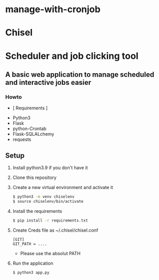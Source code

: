 # manage-with-cronjob

# Chisel
# Scheduler and job clicking tool
## A basic web application to manage scheduled and interactive jobs easier

### Howto
* [ Requirements ]
- Python3
- Flask
- python-Crontab
- Flask-SQLALchemy
- requests

## Setup 

1. Install python3.9 if you don't have it

2. Clone this repository

3. Create a new virtual environment and activate it

    ```bash
    $ python3 -m venv chiselenv
    $ source chiselenv/bin/activate
    ```

4. Install the requirements

    ```bash
    $ pip install -r requirements.txt
    ```
5. Create Creds file as ~/.chisel/chisel.conf
 
    ```
    [GIT]
    GIT_PATH = ....
    ```
    - Please use the absolut PATH 
6. Run the application
    ```bash
    $ python3 app.py
    ```
    
